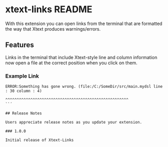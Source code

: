 # xtext-links README

With this extension you can open links from the terminal that are formatted the way that Xtext
produces warnings/errors.

## Features

Links in the terminal that include Xtext-style line and column information now open a file at the
correct position when you click on them.

### Example Link
```
ERROR:Something has gone wrong. (file:/C:/SomeDir/src/main.mydsl line : 30 column : 4)
                                ^^^^^^^^^^^^^^^^^^^^^^^^^^^^^^^^^^^^^^^^^^^^^^^^^^^^^^
``´

## Release Notes

Users appreciate release notes as you update your extension.

### 1.0.0

Initial release of Xtext-Links
